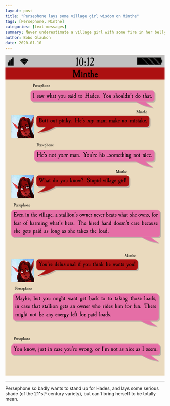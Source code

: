 ```yaml
---
layout: post
title: "Persephone lays some village girl wisdom on Minthe"
tags: [Persephone, Minthe]
categories: [text-messages]
summary: Never underestimate a village girl with some fire in her belly.
author: Bobo Glaukon
date: 2020-01-10
---
```


![An owner never beats their own valuable horse](/assets/img/horse.png)

<hr>

Persephone so badly wants to stand up for Hades, and lays some serious shade (of the 21^st^ century variety), but can't bring herself to be totally mean.
